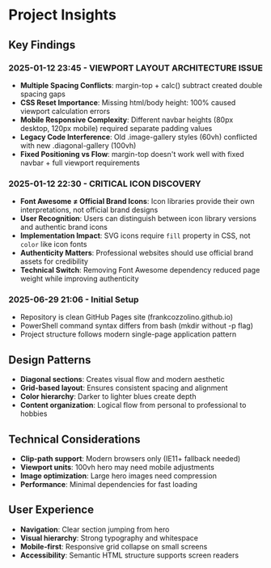 # Project Insights

## Key Findings

### 2025-01-12 23:45 - VIEWPORT LAYOUT ARCHITECTURE ISSUE
- **Multiple Spacing Conflicts**: margin-top + calc() subtract created double spacing gaps
- **CSS Reset Importance**: Missing html/body height: 100% caused viewport calculation errors
- **Mobile Responsive Complexity**: Different navbar heights (80px desktop, 120px mobile) required separate padding values
- **Legacy Code Interference**: Old .image-gallery styles (60vh) conflicted with new .diagonal-gallery (100vh)
- **Fixed Positioning vs Flow**: margin-top doesn't work well with fixed navbar + full viewport requirements

### 2025-01-12 22:30 - CRITICAL ICON DISCOVERY
- **Font Awesome ≠ Official Brand Icons**: Icon libraries provide their own interpretations, not official brand designs
- **User Recognition**: Users can distinguish between icon library versions and authentic brand icons
- **Implementation Impact**: SVG icons require `fill` property in CSS, not `color` like icon fonts
- **Authenticity Matters**: Professional websites should use official brand assets for credibility
- **Technical Switch**: Removing Font Awesome dependency reduced page weight while improving authenticity

### 2025-06-29 21:06 - Initial Setup
- Repository is clean GitHub Pages site (frankcozzolino.github.io)
- PowerShell command syntax differs from bash (mkdir without -p flag)
- Project structure follows modern single-page application pattern

## Design Patterns
- **Diagonal sections**: Creates visual flow and modern aesthetic
- **Grid-based layout**: Ensures consistent spacing and alignment
- **Color hierarchy**: Darker to lighter blues create depth
- **Content organization**: Logical flow from personal to professional to hobbies

## Technical Considerations
- **Clip-path support**: Modern browsers only (IE11+ fallback needed)
- **Viewport units**: 100vh hero may need mobile adjustments
- **Image optimization**: Large hero images need compression
- **Performance**: Minimal dependencies for fast loading

## User Experience
- **Navigation**: Clear section jumping from hero
- **Visual hierarchy**: Strong typography and whitespace
- **Mobile-first**: Responsive grid collapse on small screens
- **Accessibility**: Semantic HTML structure supports screen readers 